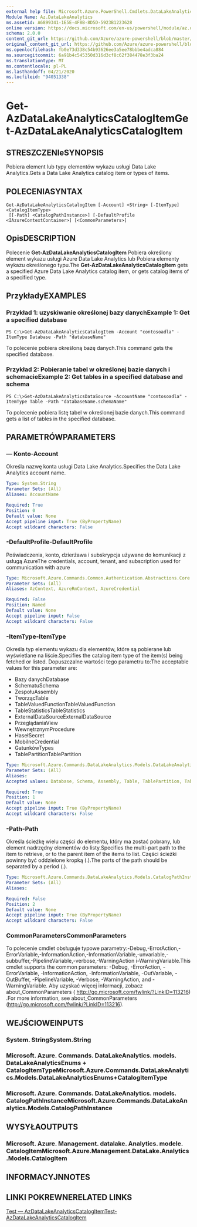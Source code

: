 ```yaml
---
external help file: Microsoft.Azure.PowerShell.Cmdlets.DataLakeAnalytics.dll-Help.xml
Module Name: Az.DataLakeAnalytics
ms.assetid: A6899341-1E5E-4F8B-8D5D-5923B1223628
online version: https://docs.microsoft.com/en-us/powershell/module/az.datalakeanalytics/get-azdatalakeanalyticscatalogitem
schema: 2.0.0
content_git_url: https://github.com/Azure/azure-powershell/blob/master/src/DataLakeAnalytics/DataLakeAnalytics/help/Get-AzDataLakeAnalyticsCatalogItem.md
original_content_git_url: https://github.com/Azure/azure-powershell/blob/master/src/DataLakeAnalytics/DataLakeAnalytics/help/Get-AzDataLakeAnalyticsCatalogItem.md
ms.openlocfilehash: fb0e73d338c54b93626ee3a5ee78bbbe4adca884
ms.sourcegitcommit: 6a91b4c545350d316d3cf8c62f384478e3f3ba24
ms.translationtype: MT
ms.contentlocale: pl-PL
ms.lasthandoff: 04/21/2020
ms.locfileid: "94051338"
---
```

# <span data-ttu-id="dd88d-101">Get-AzDataLakeAnalyticsCatalogItem</span><span class="sxs-lookup"><span data-stu-id="dd88d-101">Get-AzDataLakeAnalyticsCatalogItem</span></span>

## <span data-ttu-id="dd88d-102">STRESZCZENIe</span><span class="sxs-lookup"><span data-stu-id="dd88d-102">SYNOPSIS</span></span>
<span data-ttu-id="dd88d-103">Pobiera element lub typy elementów wykazu usługi Data Lake Analytics.</span><span class="sxs-lookup"><span data-stu-id="dd88d-103">Gets a Data Lake Analytics catalog item or types of items.</span></span>

## <span data-ttu-id="dd88d-104">POLECENIA</span><span class="sxs-lookup"><span data-stu-id="dd88d-104">SYNTAX</span></span>

```
Get-AzDataLakeAnalyticsCatalogItem [-Account] <String> [-ItemType] <CatalogItemType>
 [[-Path] <CatalogPathInstance>] [-DefaultProfile <IAzureContextContainer>] [<CommonParameters>]
```

## <span data-ttu-id="dd88d-105">Opis</span><span class="sxs-lookup"><span data-stu-id="dd88d-105">DESCRIPTION</span></span>
<span data-ttu-id="dd88d-106">Polecenie **Get-AzDataLakeAnalyticsCatalogItem** Pobiera określony element wykazu usługi Azure Data Lake Analytics lub Pobiera elementy wykazu określonego typu.</span><span class="sxs-lookup"><span data-stu-id="dd88d-106">The **Get-AzDataLakeAnalyticsCatalogItem** gets a specified Azure Data Lake Analytics catalog item, or gets catalog items of a specified type.</span></span>

## <span data-ttu-id="dd88d-107">Przykłady</span><span class="sxs-lookup"><span data-stu-id="dd88d-107">EXAMPLES</span></span>

### <span data-ttu-id="dd88d-108">Przykład 1: uzyskiwanie określonej bazy danych</span><span class="sxs-lookup"><span data-stu-id="dd88d-108">Example 1: Get a specified database</span></span>
```
PS C:\>Get-AzDataLakeAnalyticsCatalogItem -Account "contosoadla" -ItemType Database -Path "databaseName"
```

<span data-ttu-id="dd88d-109">To polecenie pobiera określoną bazę danych.</span><span class="sxs-lookup"><span data-stu-id="dd88d-109">This command gets the specified database.</span></span>

### <span data-ttu-id="dd88d-110">Przykład 2: Pobieranie tabel w określonej bazie danych i schemacie</span><span class="sxs-lookup"><span data-stu-id="dd88d-110">Example 2: Get tables in a specified database and schema</span></span>
```
PS C:\>Get-AzDataLakeAnalyticsDataSource -AccountName "contosoadla" -ItemType Table -Path "databaseName.schemaName"
```

<span data-ttu-id="dd88d-111">To polecenie pobiera listę tabel w określonej bazie danych.</span><span class="sxs-lookup"><span data-stu-id="dd88d-111">This command gets a list of tables in the specified database.</span></span>

## <span data-ttu-id="dd88d-112">PARAMETRÓW</span><span class="sxs-lookup"><span data-stu-id="dd88d-112">PARAMETERS</span></span>

### <span data-ttu-id="dd88d-113">— Konto</span><span class="sxs-lookup"><span data-stu-id="dd88d-113">-Account</span></span>
<span data-ttu-id="dd88d-114">Określa nazwę konta usługi Data Lake Analytics.</span><span class="sxs-lookup"><span data-stu-id="dd88d-114">Specifies the Data Lake Analytics account name.</span></span>

```yaml
Type: System.String
Parameter Sets: (All)
Aliases: AccountName

Required: True
Position: 0
Default value: None
Accept pipeline input: True (ByPropertyName)
Accept wildcard characters: False
```

### <span data-ttu-id="dd88d-115">-DefaultProfile</span><span class="sxs-lookup"><span data-stu-id="dd88d-115">-DefaultProfile</span></span>
<span data-ttu-id="dd88d-116">Poświadczenia, konto, dzierżawa i subskrypcja używane do komunikacji z usługą Azure</span><span class="sxs-lookup"><span data-stu-id="dd88d-116">The credentials, account, tenant, and subscription used for communication with azure</span></span>

```yaml
Type: Microsoft.Azure.Commands.Common.Authentication.Abstractions.Core.IAzureContextContainer
Parameter Sets: (All)
Aliases: AzContext, AzureRmContext, AzureCredential

Required: False
Position: Named
Default value: None
Accept pipeline input: False
Accept wildcard characters: False
```

### <span data-ttu-id="dd88d-117">-ItemType</span><span class="sxs-lookup"><span data-stu-id="dd88d-117">-ItemType</span></span>
<span data-ttu-id="dd88d-118">Określa typ elementu wykazu dla elementów, które są pobierane lub wyświetlane na liście.</span><span class="sxs-lookup"><span data-stu-id="dd88d-118">Specifies the catalog item type of the item(s) being fetched or listed.</span></span>
<span data-ttu-id="dd88d-119">Dopuszczalne wartości tego parametru to:</span><span class="sxs-lookup"><span data-stu-id="dd88d-119">The acceptable values for this parameter are:</span></span>
- <span data-ttu-id="dd88d-120">Bazy danych</span><span class="sxs-lookup"><span data-stu-id="dd88d-120">Database</span></span>
- <span data-ttu-id="dd88d-121">Schematu</span><span class="sxs-lookup"><span data-stu-id="dd88d-121">Schema</span></span>
- <span data-ttu-id="dd88d-122">Zespołu</span><span class="sxs-lookup"><span data-stu-id="dd88d-122">Assembly</span></span>
- <span data-ttu-id="dd88d-123">Tworząc</span><span class="sxs-lookup"><span data-stu-id="dd88d-123">Table</span></span>
- <span data-ttu-id="dd88d-124">TableValuedFunction</span><span class="sxs-lookup"><span data-stu-id="dd88d-124">TableValuedFunction</span></span>
- <span data-ttu-id="dd88d-125">TableStatistics</span><span class="sxs-lookup"><span data-stu-id="dd88d-125">TableStatistics</span></span>
- <span data-ttu-id="dd88d-126">ExternalDataSource</span><span class="sxs-lookup"><span data-stu-id="dd88d-126">ExternalDataSource</span></span>
- <span data-ttu-id="dd88d-127">Przeglądania</span><span class="sxs-lookup"><span data-stu-id="dd88d-127">View</span></span>
- <span data-ttu-id="dd88d-128">Wewnętrznym</span><span class="sxs-lookup"><span data-stu-id="dd88d-128">Procedure</span></span>
- <span data-ttu-id="dd88d-129">Haseł</span><span class="sxs-lookup"><span data-stu-id="dd88d-129">Secret</span></span>
- <span data-ttu-id="dd88d-130">Mobilne</span><span class="sxs-lookup"><span data-stu-id="dd88d-130">Credential</span></span>
- <span data-ttu-id="dd88d-131">Gatunków</span><span class="sxs-lookup"><span data-stu-id="dd88d-131">Types</span></span>
- <span data-ttu-id="dd88d-132">TablePartition</span><span class="sxs-lookup"><span data-stu-id="dd88d-132">TablePartition</span></span>

```yaml
Type: Microsoft.Azure.Commands.DataLakeAnalytics.Models.DataLakeAnalyticsEnums+CatalogItemType
Parameter Sets: (All)
Aliases:
Accepted values: Database, Schema, Assembly, Table, TablePartition, TableValuedFunction, TableStatistics, ExternalDataSource, View, Procedure, Secret, Credential, Types, Package

Required: True
Position: 1
Default value: None
Accept pipeline input: True (ByPropertyName)
Accept wildcard characters: False
```

### <span data-ttu-id="dd88d-133">-Path</span><span class="sxs-lookup"><span data-stu-id="dd88d-133">-Path</span></span>
<span data-ttu-id="dd88d-134">Określa ścieżkę wielu części do elementu, który ma zostać pobrany, lub element nadrzędny elementów do listy.</span><span class="sxs-lookup"><span data-stu-id="dd88d-134">Specifies the multi-part path to the item to retrieve, or to the parent item of the items to list.</span></span>
<span data-ttu-id="dd88d-135">Części ścieżki powinny być oddzielone kropką (.).</span><span class="sxs-lookup"><span data-stu-id="dd88d-135">The parts of the path should be separated by a period (.).</span></span>

```yaml
Type: Microsoft.Azure.Commands.DataLakeAnalytics.Models.CatalogPathInstance
Parameter Sets: (All)
Aliases:

Required: False
Position: 2
Default value: None
Accept pipeline input: True (ByPropertyName)
Accept wildcard characters: False
```

### <span data-ttu-id="dd88d-136">CommonParameters</span><span class="sxs-lookup"><span data-stu-id="dd88d-136">CommonParameters</span></span>
<span data-ttu-id="dd88d-137">To polecenie cmdlet obsługuje typowe parametry:-Debug,-ErrorAction,-ErrorVariable,-InformationAction,-InformationVariable,-unvariable,-subbuffer,-PipelineVariable,-verbose,-WarningAction i-WarningVariable.</span><span class="sxs-lookup"><span data-stu-id="dd88d-137">This cmdlet supports the common parameters: -Debug, -ErrorAction, -ErrorVariable, -InformationAction, -InformationVariable, -OutVariable, -OutBuffer, -PipelineVariable, -Verbose, -WarningAction, and -WarningVariable.</span></span> <span data-ttu-id="dd88d-138">Aby uzyskać więcej informacji, zobacz about_CommonParameters ( http://go.microsoft.com/fwlink/?LinkID=113216) .</span><span class="sxs-lookup"><span data-stu-id="dd88d-138">For more information, see about_CommonParameters (http://go.microsoft.com/fwlink/?LinkID=113216).</span></span>

## <span data-ttu-id="dd88d-139">WEJŚCIOWE</span><span class="sxs-lookup"><span data-stu-id="dd88d-139">INPUTS</span></span>

### <span data-ttu-id="dd88d-140">System. String</span><span class="sxs-lookup"><span data-stu-id="dd88d-140">System.String</span></span>

### <span data-ttu-id="dd88d-141">Microsoft. Azure. Commands. DataLakeAnalytics. models. DataLakeAnalyticsEnums + CatalogItemType</span><span class="sxs-lookup"><span data-stu-id="dd88d-141">Microsoft.Azure.Commands.DataLakeAnalytics.Models.DataLakeAnalyticsEnums+CatalogItemType</span></span>

### <span data-ttu-id="dd88d-142">Microsoft. Azure. Commands. DataLakeAnalytics. models. CatalogPathInstance</span><span class="sxs-lookup"><span data-stu-id="dd88d-142">Microsoft.Azure.Commands.DataLakeAnalytics.Models.CatalogPathInstance</span></span>

## <span data-ttu-id="dd88d-143">WYSYŁA</span><span class="sxs-lookup"><span data-stu-id="dd88d-143">OUTPUTS</span></span>

### <span data-ttu-id="dd88d-144">Microsoft. Azure. Management. datalake. Analytics. modele. CatalogItem</span><span class="sxs-lookup"><span data-stu-id="dd88d-144">Microsoft.Azure.Management.DataLake.Analytics.Models.CatalogItem</span></span>

## <span data-ttu-id="dd88d-145">INFORMACYJN</span><span class="sxs-lookup"><span data-stu-id="dd88d-145">NOTES</span></span>

## <span data-ttu-id="dd88d-146">LINKI POKREWNE</span><span class="sxs-lookup"><span data-stu-id="dd88d-146">RELATED LINKS</span></span>

[<span data-ttu-id="dd88d-147">Test — AzDataLakeAnalyticsCatalogItem</span><span class="sxs-lookup"><span data-stu-id="dd88d-147">Test-AzDataLakeAnalyticsCatalogItem</span></span>](./Test-AzDataLakeAnalyticsCatalogItem.md)


